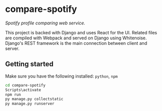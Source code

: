 # compare-spotify

_Spotify profile comparing web service._

This project is backed with Django and uses React for the UI.
Related files are compiled with Webpack and served on Django using Whitenoise.
Django's REST framework is the main connection between client and server.

## Getting started

Make sure you have the following installed: `python`, `npm`
```sh
cd compare-spotify
Scripts\activate
npm run
py manage.py collectstatic
py manage.py runserver
```
